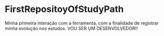 # FirstRepositoyOfStudyPath
Minha primeira interação com a ferramenta, com a finalidade de registrar minha evolução nos estudos. VOU SER UM DESENVOLVEDOR!!

